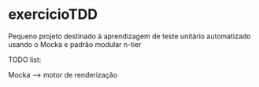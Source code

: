 # exercicioTDD
Pequeno projeto destinado à aprendizagem de teste unitário automatizado usando o Mocka e padrão modular n-tier

TODO list:

Mocka --> motor de renderização
